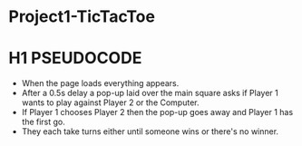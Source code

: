 # Project1-TicTacToe

# H1 PSEUDOCODE
- When the page loads everything appears.
- After a 0.5s delay a pop-up laid over the main square asks if Player 1 wants 
  to play against Player 2 or the Computer.
- If Player 1 chooses Player 2 then the pop-up goes away and Player 1 has the 
  first go.
- They each take turns either until someone wins or there's no winner.